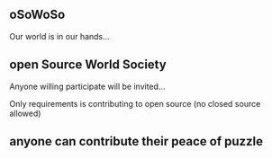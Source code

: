 oSoWoSo
---

Our world is in our hands...

open Source World Society
---

Anyone willing participate will be invited...

Only requirements is contributing to open source (no closed source allowed)

anyone can contribute their peace of puzzle
---
